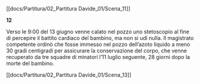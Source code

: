 [[docs/Partitura/02_Partitura Davide_01/Scena_11]]

 **12**     

Verso le 9:00 del 13 giugno venne calato nel pozzo uno stetoscopio al fine di percepire il battito cardiaco del bambino, ma non si udì nulla. Il magistrato competente ordinò che fosse immesso nel pozzo dell’azoto liquido a meno 30 gradi centigradi per assicurare la conservazione del corpo, che venne recuperato da tre squadre di minatori l’11 luglio seguente, 28 giorni dopo la morte del bambino.

[[docs/Partitura/02_Partitura Davide_01/Scena_13]]